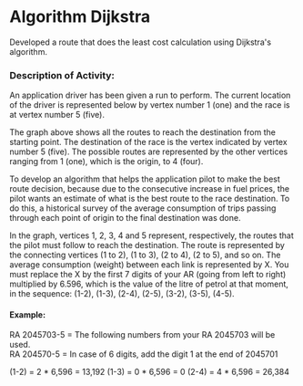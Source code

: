 # Algorithm Dijkstra
Developed a route that does the least cost calculation using Dijkstra's algorithm.

### Description of Activity:

An application driver has been given a run to perform. The current location of the driver is represented below by vertex number 1 (one) and the race is at vertex number 5 (five). 

The graph above shows all the routes to reach the destination from the starting point. The destination of the race is the vertex indicated by vertex number 5 (five). The possible routes are represented by the other vertices ranging from 1 (one), which is the origin, to 4 (four).  

To develop an algorithm that helps the application pilot to make the best route decision, because due to the consecutive increase in fuel prices, the pilot wants an estimate of what is the best route to the race destination. To do this, a historical survey of the average consumption of trips passing through each point of origin to the final destination was done.   

In the graph, vertices 1, 2, 3, 4 and 5 represent, respectively, the routes that the pilot must follow to reach the destination. The route is represented by the connecting vertices (1 to 2), (1 to 3), (2 to 4), (2 to 5), and so on. The average consumption (weight) between each link is represented by X. You must replace the X by the first 7 digits of your AR (going from left to right) multiplied by 6.596, which is the value of the litre of petrol at that moment, in the sequence: (1-2), (1-3), (2-4), (2-5), (3-2), (3-5), (4-5).   

  
#### Example:   

RA 2045703-5 = The following numbers from your RA 2045703 will be used.   
RA 204570-5 = In case of 6 digits, add the digit 1 at the end of 2045701   
 
(1-2) = 2 * 6,596 = 13,192 
(1-3) = 0 * 6,596 = 0 
(2-4) = 4 * 6,596 = 26,384 

